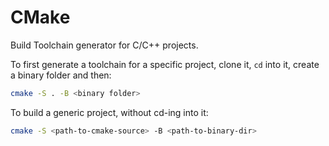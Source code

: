 # CMake

Build Toolchain generator for C/C++ projects.

To first generate a toolchain for a specific project, clone it, `cd` into it,
create a binary folder and then:

```sh
cmake -S . -B <binary folder>
```

To build a generic project, without cd-ing into it:

```sh
cmake -S <path-to-cmake-source> -B <path-to-binary-dir>
```
